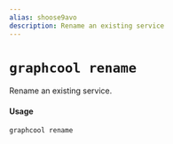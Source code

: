 ```yaml
---
alias: shoose9avo
description: Rename an existing service
---
```


# `graphcool rename`

Rename an existing service.

#### Usage

```sh
graphcool rename
```
